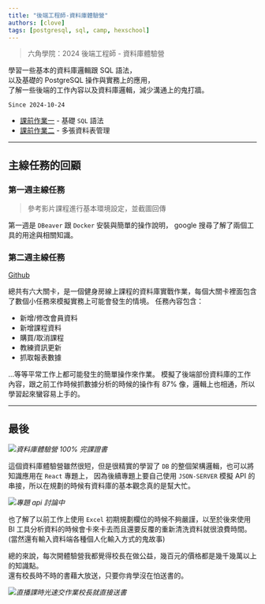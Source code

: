 ```yaml
---
title: "後端工程師-資料庫體驗營"
authors: [clove]
tags: [postgresql, sql, camp, hexschool]
---
```

> 六角學院：2024 後端工程師 - 資料庫體驗營

學習一些基本的資料庫邏輯跟 SQL 語法，\
以及基礎的 PostgreSQL 操作與實務上的應用，\
了解一些後端的工作內容以及資料庫邏輯，減少溝通上的鬼打牆。

<!-- truncate -->

`Since 2024-10-24`

- [課前作業一](https://zenn.dev/chloetseng/articles/sql-homework-one) - 基礎 `SQL` 語法
- [課前作業二](https://zenn.dev/chloetseng/articles/sql-homework-two) - 多張資料表管理

---

## 主線任務的回顧

### 第一週主線任務

> 參考影片課程進行基本環境設定，並截圖回傳

第一週是 `DBeaver` 跟 `Docker` 安裝與簡單的操作說明， google 搜尋了解了兩個工具的用途與相關知識。


### 第二週主線任務
[Github](https://github.com/CloveTseng/backend-database-camping-task-startkit/blob/main/migrations/task/sqls/20241021064214-task-up.sql)

總共有六大關卡，是一個健身房線上課程的資料庫實戰作業，每個大關卡裡面包含了數個小任務來模擬實務上可能會發生的情境。
任務內容包含：

- 新增/修改會員資料
- 新增課程資料
- 購買/取消課程
- 教練資訊更新
- 抓取報表數據

…等等平常工作上都可能發生的簡單操作來作業。
模擬了後端部份資料庫的工作內容，跟之前工作時候抓數據分析的時候的操作有 87% 像，邏輯上也相通，所以學習起來蠻容易上手的。

---
## 最後
<img src="https://res.cloudinary.com/zenn/image/fetch/s--qnGJpW1X--/c_limit%2Cf_auto%2Cfl_progressive%2Cq_auto%2Cw_1200/https://firebasestorage.googleapis.com/v0/b/mobaocoffee.appspot.com/o/2024_%25E5%25BE%258C%25E7%25AB%25AF%25E8%25B3%2587%25E6%2596%2599%25E5%25BA%25AB%25E9%25AB%2594%25E9%25A9%2597%25E7%2587%259F%25E5%25AE%258C%25E8%25AA%25B2%25E8%25AD%2589%25E6%259B%25B8.jpg%3Falt%3Dmedia%26token%3D49c42d2a-7219-479d-b457-b149bf99f0f4" />*資料庫體驗營 100% 完課證書*

這個資料庫體驗營雖然很短，但是很精實的學習了 `DB` 的整個架構邏輯，也可以將知識應用在 `React` 專題上，
因為後續專題上要自己使用 `JSON-SERVER` 模擬 API 的串接，所以在規劃的時候有資料庫的基本觀念真的是幫大忙。

<img src="https://res.cloudinary.com/zenn/image/fetch/s--PmyuzrE2--/c_limit%2Cf_auto%2Cfl_progressive%2Cq_auto%2Cw_1200/https://firebasestorage.googleapis.com/v0/b/mobaocoffee.appspot.com/o/api.png%3Falt%3Dmedia%26token%3Dad17ff5f-57ba-49c1-a087-75f31b88f722" />*專題 api 討論中*

也了解了以前工作上使用 `Excel` 初期規劃欄位的時候不夠嚴謹，以至於後來使用 BI 工具分析資料的時候會卡來卡去而且還要反覆的重新清洗資料就很浪費時間。(當然還有輸入資料端各種個人化輸入方式的鬼故事)

總的來說，每次開體驗營我都覺得校長在做公益，幾百元的價格都是幾千幾萬以上的知識點。\
還有校長時不時的書藉大放送，只要你肯學沒在怕送書的。

<img src="https://res.cloudinary.com/zenn/image/fetch/s--eVSNXNmx--/c_limit%2Cf_auto%2Cfl_progressive%2Cq_auto%2Cw_1200/https://cf-assets2.tenlong.com.tw/products/images/000/184/667/original/A705.jpg%3F1669881750" />*直播課時光速交作業校長就直接送書*